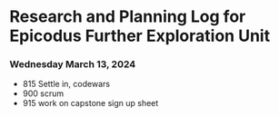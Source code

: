 # Research and Planning Log for Epicodus Further Exploration Unit

### Wednesday March 13, 2024

* 815 Settle in, codewars
* 900 scrum
* 915 work on capstone sign up sheet
